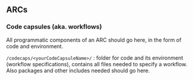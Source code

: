 ## ARCs
### Code capsules (aka. workflows)

All programmatic components of an ARC should go here, in the form of code and environment.

`/codecaps/<yourCodeCapsuleName>/`
: folder for code and its environment (workflow specifications), contains all files needed to specify a workflow. Also packages and other includes needed should go here.
